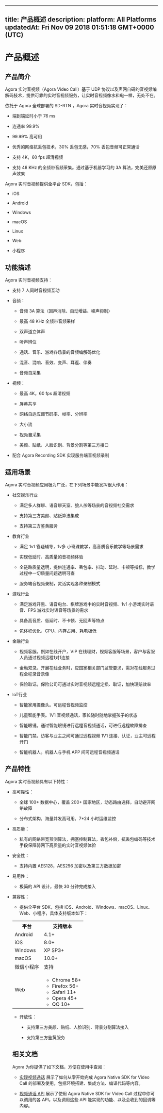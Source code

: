 
---
title: 产品概述
description: 
platform: All Platforms
updatedAt: Fri Nov 09 2018 01:51:18 GMT+0000 (UTC)
---
# 产品概述

## 产品简介

Agora 实时音视频（Agora Video Call）基于 UDP 协议以及声网自研的音视频编解码技术，提供可靠的实时音视频服务，让实时音视频像水和电一样，无处不在。

依托于 Agora 全球部署的 SD-RTN ，Agora 实时音视频实现了：

-   端到端延时小于 76 ms

-   连通率 99.9%

-   99.99% 高可用

-   优秀的网络抗丢包技术，30% 丢包无感，70% 丢包音频可正常通话

-   支持 4K，60 fps 超清视频

-   支持 48 KHz 的全频带音频采集。通过基于机器学习的 3A 算法，完美还原原声效果


Agora 实时音视频提供全平台 SDK，包括：

-   iOS

-   Android

-   Windows

-   macOS
-   Linux

-   Web

-   小程序


## 功能描述

Agora 实时音视频支持：

-   支持 7 人同时音视频互动

-   音频：

    -   音频 3A 算法（回声消除、自动增益、噪声抑制）

    -   最高 48 KHz 全频带音频采样

    -   双声道立体声

    -   听声辨位

    -   通话、音乐、游戏各场景的音频编解码优化

    -   混音、混响、音效、变声、耳返、伴奏

    -   音频自采集

-   视频：

    -   最高 4K，60 fps 超清视频

    -   屏幕共享

    -   网络自适应调节码率、帧率、分辨率

    -   大小流

    -   视频自采集

    -   美颜、贴纸、人脸识别、背景分割等第三方接口

-   配合 Agora Recording SDK 实现服务端音视频录制


## 适用场景

Agora 实时音视频应用极为广泛，在下列场景中能发挥很大作用：

-   社交娱乐行业

    -   满足多人群聊、语音聊天室、狼人杀等场景的音视频社交需求

    -   支持第三方美颜、贴纸算法集成

    -   支持第三方鉴黄服务

-   教育行业

    -   满足 1v1 答疑辅导，1v多 小班课教学，高音质音乐教学等场景需求

    -   实现低延时、高质量的音视频体验

    -   全链路质量透明，提供连通率、丢包率、抖动、延时、卡顿等指标，教学过程中一切质量问题透明可查

    -   服务端音视频录制，灵活实现各种录制模式

-   游戏行业

    -   满足游戏开黑、语音电台、棋牌游戏中的实时音视频、1v1 小游戏实时语音、FPS 游戏实时语音等场景的需求

    -   具备高音质、低延时、不卡顿、无回声等特点

    -   包体积优化，CPU、内存占用、耗电极低

-   金融行业

    -   视频客服。例如在线开户，VIP 在线理财，视频客服等场景，客户与客服人员通过视频远程1对1连接

    -   金融双录。开展在线业务时，应国家相关部门监管要求，需对在线服务过程全程录音录像

    -   保险取证。保险公司可通过实时音视频远程定损、取证，加快理赔效率

-   IoT行业

    -   智能家用摄像头。可远程音视频监控

    -   儿童智能手表。1V1 音视频通话，家长随时随地掌握孩子的状态

    -   智能眼镜。通过智能眼镜进行远程音视频通话，可进行远程故障排查

    -   智能门禁。访客与业主之间可通过远程视频 1V1 连接、认证，业主可远程开门

    -   智能机器人。机器人与手机 APP 间可远程音视频通话


## 产品特性

Agora 实时音视频具有以下特性：

-   高可靠性：

    -   全球 100+ 数据中心，覆盖 200+ 国家地区，动态路由选择，自动避开网络故障

    -   分布式架构，海量并发高可用，7\*24 小时运维监控

-   高质量：

    -   私有的网络带宽预测算法，拥塞控制算法，丢包补偿，抗丢包编码等技术手段保障弱网下高质量的实时音视频体验

-   安全性：

    -   支持内置 AES128，AES256 加密以及第三方数据加密

-   易用性：

    -   极简的 API 设计，最快 30 分钟完成接入

-   兼容性：

    -   提供全平台 SDK，包括 iOS、Android、Windows、macOS、Linux、Web、小程序，具体支持版本如下：
    <table>
  <tr>
    <th>平台</th>
    <th>支持版本</th>
  </tr>
  <tr>
    <td>Android</td>
    <td>4.1+</td>
  </tr>
  <tr>
    <td>iOS</td>
    <td>8.0+</td>
  </tr>
  <tr>
    <td>Windows</td>
    <td>XP SP3+</td>
  </tr>
  <tr>
    <td>macOS</td>
    <td>10.0+</td>
  </tr>
  <tr>
    <td>微信小程序</td>
    <td>支持</td>
  </tr>
  <tr>
    <td>Web</td>
		<td><ul><li>Chrome 58+</li>
			<li>Firefox 56+</li>
			<li>Safari 11+</li>
			<li>Opera 45+</li>
			<li>QQ 10+</li></ul></td>
  </tr>
</table>


-   开放性：

    -   支持第三方美颜、贴纸、人脸识别、背景分割算法接入

    -   支持第三方鉴黄服务


## 相关文档

Agora 为你提供了如下文档，方便在使用中查阅：

-   [实现视频通话](../../cn/Quickstart%20Guide/communication_android_video-1.md) 展示了如何从零开始完成 Agora Native SDK for Video Call 的部署及使用，包括环境搭建、集成方法、编译代码等内容。

-   [视频通话 API](https://docs.agora.io/cn/Video/API%20Reference/java/index.html) 展示了使用 Agora Native SDK for Video Call 过程中你可以调用的各 API，以及调用这些 API 能实现的功能、以及会收到的回调等内容。



